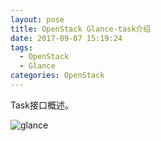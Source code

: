 ```yaml
---
layout: pose
title: OpenStack Glance-task介绍
date: 2017-09-07 15:19:24
tags:
  - OpenStack
  - Glance
categories: OpenStack
---
```

Task接口概述。
<!-- more -->
![glance](/images/OpenStack--Glance2.png)
